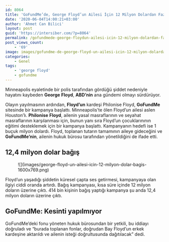 ```yaml
---
id: 8064
title: 'GoFundMe’de, George Floyd’un Ailesi İçin 12 Milyon Dolardan Fazla Para Toplandı'
date: '2020-06-04T14:00:21+03:00'
author: 'Ahmet Can Bilici'
layout: post
guid: 'https://intersiber.com/?p=8064'
permalink: /gofundmede-george-floydun-ailesi-icin-12-milyon-dolardan-fazla-para-toplandi/
post_views_count:
    - '69'
image: images/gofundme-de-george-floyd-un-ailesi-icin-12-milyon-dolardan-fazla-para-toplandi.jpeg
categories:
    - Genel
tags:
    - 'george floyd'
    - gofundme
---
```


Minneapolis eyaletinde bir polis tarafından gördüğü şiddet nedeniyle hayatını kaybeden **George** **Floyd**, **ABD’nin** ana gündemi olmayı sürdürüyor.

Olayın yayılmasının ardından, **Floyd’un** kardeşi Philonise Floyd, **GoFundMe** sitesinde bir kampanya başlattı. Minneapolis’te ölen Floyd’un ailesi aslen Houston’lı. **Philonise** **Floyd**, ailenin yasal masraflarının ve seyahat masraflarının karşılanması için, bunun yanı sıra Floyd’un çocuklarınının eğitimi desteklemek için bir kampanya başlattı. Kampanyanın hedefi ise 1 buçuk milyon dolardı. Floyd, toplanan tutarın tamamının aileye gideceğini ve **GoFundMe’nin**, ailenin hukuk bürosu tarafından yönetildiğini de ifade etti.

## 12,4 milyon dolar bağış

<figure class="wp-block-image size-large">![](images/george-floyd-un-ailesi-icin-12-milyon-dolar-bagis-1600x769.png)</figure>Floyd’un yaşadığı şiddetin küresel çapta ses getirmesi, kampanyaya olan ilgiyi ciddi oranda artırdı. Bağış kampanyası, kısa süre içinde 12 milyon doların üzerine çıktı. 414 bin kişinin bağış yaptığı kampanya şu anda 12,4 milyon doların üzerine çıktı.

## GoFundMe: Kesinti yapılmıyor

GoFundMe’deki fonu yöneten hukuk bürosundan bir yetkili, bu iddiayı doğruladı ve “burada toplanan fonlar, doğrudan Bay Floyd’un erkek kardeşine aktarıldı ve ailenin isteği doğrultusunda dağıtılacak” dedi.